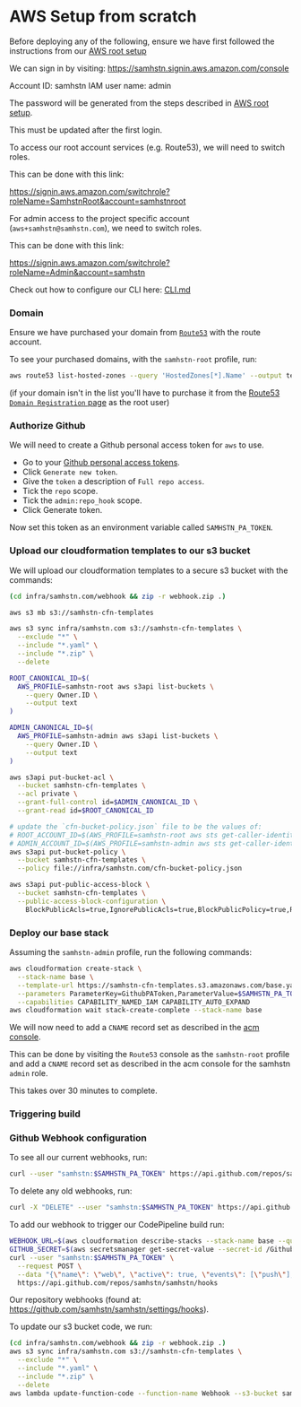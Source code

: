 # AWS Setup from scratch

Before deploying any of the following, ensure we have first followed the instructions from our [AWS root setup](../samhstn/README.md)

We can sign in by visiting: https://samhstn.signin.aws.amazon.com/console

Account ID: samhstn
IAM user name: admin

The password will be generated from the steps described in [AWS root setup](../samhstn/README.md).

This must be updated after the first login.

To access our root account services (e.g. Route53), we will need to switch roles.

This can be done with this link:

https://signin.aws.amazon.com/switchrole?roleName=SamhstnRoot&account=samhstnroot

For admin access to the project specific account (`aws+samhstn@samhstn.com`), we need to switch roles.

This can be done with this link:

https://signin.aws.amazon.com/switchrole?roleName=Admin&account=samhstn

Check out how to configure our CLI here: [CLI.md](../docs/CLI.md)

### Domain

Ensure we have purchased your domain from [`Route53`](https://console.aws.amazon.com/route53) with the route account.

To see your purchased domains, with the `samhstn-root` profile, run:

```bash
aws route53 list-hosted-zones --query 'HostedZones[*].Name' --output text
```

(if your domain isn't in the list you'll have to purchase it from the [Route53 `Domain Registration` page](https://console.aws.amazon.com/route53/home#DomainRegistration:) as the root user)

### Authorize Github

We will need to create a Github personal access token for `aws` to use.

+ Go to your [Github personal access tokens](https://github.com/settings/tokens).
+ Click `Generate new token`.
+ Give the `token` a description of `Full repo access`.
+ Tick the `repo` scope.
+ Tick the `admin:repo_hook` scope.
+ Click Generate token.

Now set this token as an environment variable called `SAMHSTN_PA_TOKEN`.

### Upload our cloudformation templates to our s3 bucket

We will upload our cloudformation templates to a secure s3 bucket with the commands:

```bash
(cd infra/samhstn.com/webhook && zip -r webhook.zip .)

aws s3 mb s3://samhstn-cfn-templates

aws s3 sync infra/samhstn.com s3://samhstn-cfn-templates \
  --exclude "*" \
  --include "*.yaml" \
  --include "*.zip" \
  --delete

ROOT_CANONICAL_ID=$(
  AWS_PROFILE=samhstn-root aws s3api list-buckets \
    --query Owner.ID \
    --output text
)

ADMIN_CANONICAL_ID=$(
  AWS_PROFILE=samhstn-admin aws s3api list-buckets \
    --query Owner.ID \
    --output text
)

aws s3api put-bucket-acl \
  --bucket samhstn-cfn-templates \
  --acl private \
  --grant-full-control id=$ADMIN_CANONICAL_ID \
  --grant-read id=$ROOT_CANONICAL_ID

# update the `cfn-bucket-policy.json` file to be the values of:
# ROOT_ACCOUNT_ID=$(AWS_PROFILE=samhstn-root aws sts get-caller-identity --query Account --output text)
# ADMIN_ACCOUNT_ID=$(AWS_PROFILE=samhstn-admin aws sts get-caller-identity --query Account --output text)
aws s3api put-bucket-policy \
  --bucket samhstn-cfn-templates \
  --policy file://infra/samhstn.com/cfn-bucket-policy.json

aws s3api put-public-access-block \
  --bucket samhstn-cfn-templates \
  --public-access-block-configuration \
    BlockPublicAcls=true,IgnorePublicAcls=true,BlockPublicPolicy=true,RestrictPublicBuckets=true
```

### Deploy our base stack

Assuming the `samhstn-admin` profile, run the following commands:

```bash
aws cloudformation create-stack \
  --stack-name base \
  --template-url https://samhstn-cfn-templates.s3.amazonaws.com/base.yaml \
  --parameters ParameterKey=GithubPAToken,ParameterValue=$SAMHSTN_PA_TOKEN \
  --capabilities CAPABILITY_NAMED_IAM CAPABILITY_AUTO_EXPAND
aws cloudformation wait stack-create-complete --stack-name base
```

We will now need to add a `CNAME` record set as described in the [acm console](http://console.aws.amazon.com/acm).

This can be done by visiting the `Route53` console as the `samhstn-root` profile and add a `CNAME` record set as described in the acm console for the samhstn `admin` role.

This takes over 30 minutes to complete.

### Triggering build

### Github Webhook configuration

To see all our current webhooks, run:

```bash
curl --user "samhstn:$SAMHSTN_PA_TOKEN" https://api.github.com/repos/samhstn/samhstn/hooks
```

To delete any old webhooks, run:

```bash
curl -X "DELETE" --user "samhstn:$SAMHSTN_PA_TOKEN" https://api.github.com/repos/samhstn/samhstn/hooks/<hook_id>
```

To add our webhook to trigger our CodePipeline build run:

```bash
WEBHOOK_URL=$(aws cloudformation describe-stacks --stack-name base --query "Stacks[0].Outputs[?OutputKey=='WebhookEndpoint'].OutputValue" --output text)
GITHUB_SECRET=$(aws secretsmanager get-secret-value --secret-id /GithubSecret --query SecretString --output text)
curl --user "samhstn:$SAMHSTN_PA_TOKEN" \
  --request POST \
  --data "{\"name\": \"web\", \"active\": true, \"events\": [\"push\"], \"config\": {\"url\": \"$WEBHOOK_URL\", \"secret\": \"$GITHUB_SECRET\"}}" \
  https://api.github.com/repos/samhstn/samhstn/hooks
```

Our repository webhooks (found at: https://github.com/samhstn/samhstn/settings/hooks).

To update our s3 bucket code, we run:

```bash
(cd infra/samhstn.com/webhook && zip -r webhook.zip .)
aws s3 sync infra/samhstn.com s3://samhstn-cfn-templates \
  --exclude "*" \
  --include "*.yaml" \
  --include "*.zip" \
  --delete
aws lambda update-function-code --function-name Webhook --s3-bucket samhstn-cfn-templates --s3-key webhook/webhook.zip
```
